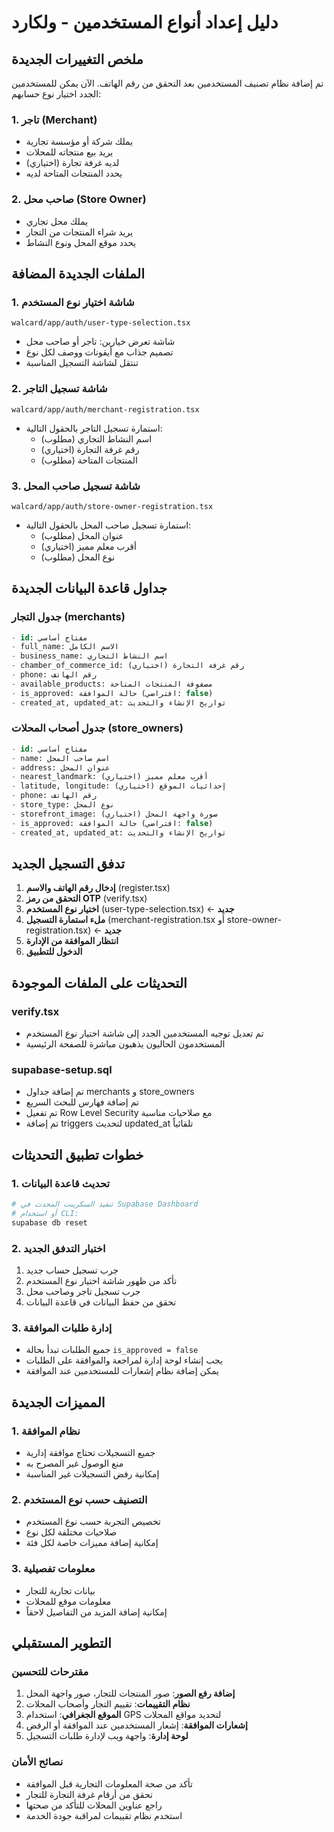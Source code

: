 # دليل إعداد أنواع المستخدمين - ولكارد

## ملخص التغييرات الجديدة

تم إضافة نظام تصنيف المستخدمين بعد التحقق من رقم الهاتف. الآن يمكن للمستخدمين الجدد اختيار نوع حسابهم:

### 1. **تاجر (Merchant)**
- يملك شركة أو مؤسسة تجارية
- يريد بيع منتجاته للمحلات
- لديه غرفة تجارة (اختياري)
- يحدد المنتجات المتاحة لديه

### 2. **صاحب محل (Store Owner)**
- يملك محل تجاري
- يريد شراء المنتجات من التجار
- يحدد موقع المحل ونوع النشاط

## الملفات الجديدة المضافة

### 1. شاشة اختيار نوع المستخدم
```
walcard/app/auth/user-type-selection.tsx
```
- شاشة تعرض خيارين: تاجر أو صاحب محل
- تصميم جذاب مع أيقونات ووصف لكل نوع
- تنتقل لشاشة التسجيل المناسبة

### 2. شاشة تسجيل التاجر
```
walcard/app/auth/merchant-registration.tsx
```
- استمارة تسجيل التاجر بالحقول التالية:
  - اسم النشاط التجاري (مطلوب)
  - رقم غرفة التجارة (اختياري)
  - المنتجات المتاحة (مطلوب)

### 3. شاشة تسجيل صاحب المحل
```
walcard/app/auth/store-owner-registration.tsx
```
- استمارة تسجيل صاحب المحل بالحقول التالية:
  - عنوان المحل (مطلوب)
  - أقرب معلم مميز (اختياري)
  - نوع المحل (مطلوب)

## جداول قاعدة البيانات الجديدة

### جدول التجار (merchants)
```sql
- id: مفتاح أساسي
- full_name: الاسم الكامل
- business_name: اسم النشاط التجاري
- chamber_of_commerce_id: رقم غرفة التجارة (اختياري)
- phone: رقم الهاتف
- available_products: مصفوفة المنتجات المتاحة
- is_approved: حالة الموافقة (افتراضي: false)
- created_at, updated_at: تواريخ الإنشاء والتحديث
```

### جدول أصحاب المحلات (store_owners)
```sql
- id: مفتاح أساسي
- name: اسم صاحب المحل
- address: عنوان المحل
- nearest_landmark: أقرب معلم مميز (اختياري)
- latitude, longitude: إحداثيات الموقع (اختياري)
- phone: رقم الهاتف
- store_type: نوع المحل
- storefront_image: صورة واجهة المحل (اختياري)
- is_approved: حالة الموافقة (افتراضي: false)
- created_at, updated_at: تواريخ الإنشاء والتحديث
```

## تدفق التسجيل الجديد

1. **إدخال رقم الهاتف والاسم** (register.tsx)
2. **التحقق من رمز OTP** (verify.tsx)
3. **اختيار نوع المستخدم** (user-type-selection.tsx) ← **جديد**
4. **ملء استمارة التسجيل** (merchant-registration.tsx أو store-owner-registration.tsx) ← **جديد**
5. **انتظار الموافقة من الإدارة**
6. **الدخول للتطبيق**

## التحديثات على الملفات الموجودة

### verify.tsx
- تم تعديل توجيه المستخدمين الجدد إلى شاشة اختيار نوع المستخدم
- المستخدمون الحاليون يذهبون مباشرة للصفحة الرئيسية

### supabase-setup.sql
- تم إضافة جداول merchants و store_owners
- تم إضافة فهارس للبحث السريع
- تم تفعيل Row Level Security مع صلاحيات مناسبة
- تم إضافة triggers لتحديث updated_at تلقائياً

## خطوات تطبيق التحديثات

### 1. تحديث قاعدة البيانات
```bash
# تنفيذ السكريبت المحدث في Supabase Dashboard
# أو استخدام CLI:
supabase db reset
```

### 2. اختبار التدفق الجديد
1. جرب تسجيل حساب جديد
2. تأكد من ظهور شاشة اختيار نوع المستخدم
3. جرب تسجيل تاجر وصاحب محل
4. تحقق من حفظ البيانات في قاعدة البيانات

### 3. إدارة طلبات الموافقة
- جميع الطلبات تبدأ بحالة `is_approved = false`
- يجب إنشاء لوحة إدارة لمراجعة والموافقة على الطلبات
- يمكن إضافة نظام إشعارات للمستخدمين عند الموافقة

## المميزات الجديدة

### 1. نظام الموافقة
- جميع التسجيلات تحتاج موافقة إدارية
- منع الوصول غير المصرح به
- إمكانية رفض التسجيلات غير المناسبة

### 2. التصنيف حسب نوع المستخدم
- تخصيص التجربة حسب نوع المستخدم
- صلاحيات مختلفة لكل نوع
- إمكانية إضافة مميزات خاصة لكل فئة

### 3. معلومات تفصيلية
- بيانات تجارية للتجار
- معلومات موقع للمحلات
- إمكانية إضافة المزيد من التفاصيل لاحقاً

## التطوير المستقبلي

### مقترحات للتحسين
1. **إضافة رفع الصور**: صور المنتجات للتجار، صور واجهة المحل
2. **نظام التقييمات**: تقييم التجار وأصحاب المحلات
3. **الموقع الجغرافي**: استخدام GPS لتحديد مواقع المحلات
4. **إشعارات الموافقة**: إشعار المستخدمين عند الموافقة أو الرفض
5. **لوحة إدارة**: واجهة ويب لإدارة طلبات التسجيل

### نصائح الأمان
- تأكد من صحة المعلومات التجارية قبل الموافقة
- تحقق من أرقام غرفة التجارة للتجار
- راجع عناوين المحلات للتأكد من صحتها
- استخدم نظام تقييمات لمراقبة جودة الخدمة 